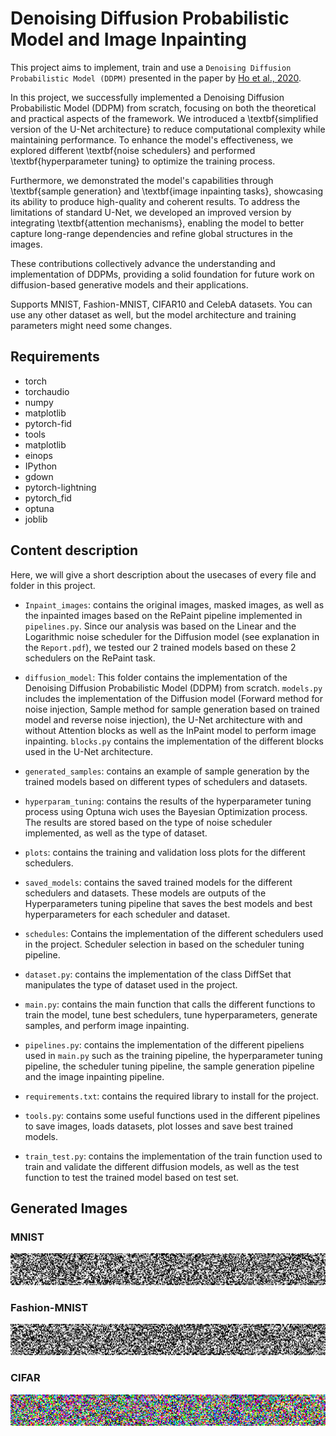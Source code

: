 # Denoising Diffusion Probabilistic Model and Image Inpainting

This project aims to implement, train and use a `Denoising Diffusion Probabilistic Model (DDPM)` presented in the paper by [Ho et al., 2020](https://arxiv.org/abs/2006.11239).

In this project, we successfully implemented a Denoising Diffusion Probabilistic Model (DDPM) from scratch, focusing on both the theoretical and practical aspects of the framework. We introduced a \textbf{simplified version of the U-Net architecture} to reduce computational complexity while maintaining performance. To enhance the model's effectiveness, we explored different \textbf{noise schedulers} and performed \textbf{hyperparameter tuning} to optimize the training process.  

Furthermore, we demonstrated the model's capabilities through \textbf{sample generation} and \textbf{image inpainting tasks}, showcasing its ability to produce high-quality and coherent results. To address the limitations of standard U-Net, we developed an improved version by integrating \textbf{attention mechanisms}, enabling the model to better capture long-range dependencies and refine global structures in the images.  

These contributions collectively advance the understanding and implementation of DDPMs, providing a solid foundation for future work on diffusion-based generative models and their applications.


Supports MNIST, Fashion-MNIST, CIFAR10 and CelebA datasets. You can use any other dataset as well, but the model architecture and training parameters might need some changes.

## Requirements

* torch
* torchaudio
* numpy
* matplotlib
* pytorch-fid
* tools
* matplotlib
* einops
* IPython
* gdown
* pytorch-lightning
* pytorch_fid
* optuna
* joblib


## Content description
Here, we will give a short description about the usecases of every file and folder in this project.

* `Inpaint_images`: contains the original images, masked images, as well as the inpainted images based on the RePaint pipeline implemented in `pipelines.py`. Since our analysis was based on the Linear and the Logarithmic noise scheduler for the Diffusion model (see explanation in the  `Report.pdf`), we tested our 2 trained models based on these 2 schedulers on the RePaint task.

* `diffusion_model`: This folder contains the implementation of the Denoising Diffusion Probabilistic Model (DDPM) from scratch. `models.py` includes the implementation of the Diffusion model (Forward method for noise injection, Sample method for sample generation based on trained model and reverse noise injection), the U-Net architecture with and without Attention blocks as well as the InPaint model to perform image inpainting. `blocks.py` contains the implementation of the different blocks used in the U-Net architecture.

* `generated_samples`: contains an example of sample generation by the trained models based on different types of schedulers and datasets.

* `hyperparam_tuning`: contains the results of the hyperparameter tuning process using Optuna wich uses the Bayesian Optimization process. The results are stored based on the type of noise scheduler implemented, as well as the type of dataset.

* `plots`: contains the training and validation loss plots for the different schedulers.

* `saved_models`: contains the saved trained models for the different schedulers and datasets. These models are outputs of the Hyperparameters tuning pipeline that saves the best models and best hyperparameters for each scheduler and dataset.

* `schedules`:  Contains the implementation of the different schedulers used in the project. Scheduler selection in based on the scheduler tuning pipeline.

* `dataset.py`: contains the implementation of the class DiffSet that manipulates the type of dataset used in the project.

* `main.py`: contains the main function that calls the different functions to train the model, tune best schedulers, tune hyperparameters, generate samples, and perform image inpainting.

* `pipelines.py`: contains the implementation of the different pipeliens used in `main.py` such as the training pipeline, the hyperparameter tuning pipeline, the scheduler tuning pipeline, the sample generation pipeline and the image inpainting pipeline.

* `requirements.txt`: contains the required library to install for the project.

* `tools.py`: contains some useful functions used in the different pipelines to save images, loads datasets, plot losses and save best trained models.

* `train_test.py`: contains the implementation of the train function used to train and validate the different diffusion models, as well as the test function to test the trained model based on test set.


## Generated Images

### MNIST

![MNIST Generation](/imgs/mnist.gif)

### Fashion-MNIST

![Fashion MNIST Generation](/imgs/fashion.gif)

### CIFAR

![CIFAR Generation](/imgs/cifar.gif)
